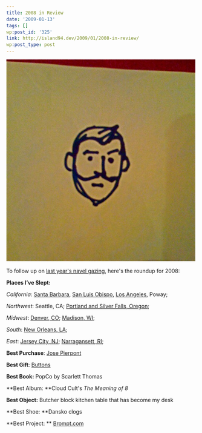 ```yaml
---
title: 2008 in Review
date: '2009-01-13'
tags: []
wp:post_id: '325'
link: http://island94.dev/2009/01/2008-in-review/
wp:post_type: post
---
```


![Me](2009-01-13-2008-in-Review/img_0232-500x533.jpg "Me")

To follow up on [last year's navel gazing](http://island94.org/2008/01/2007-in-review/), here's the roundup for 2008:

**Places I’ve Slept:**

_California_: [Santa Barbara](http://flickr.com/photos/bensheldon/sets/72157608001469904/), [San Luis Obispo](http://flickr.com/photos/bensheldon/sets/72157607765763069/), [Los Angeles](http://flickr.com/photos/bensheldon/sets/72157612438585629/), Poway;

_Northwest_: Seattle, CA; [Portland and Silver Falls, Oregon](http://flickr.com/photos/bensheldon/sets/72157606272583024/);  

_Midwest_: [Denver, CO](http://flickr.com/photos/bensheldon/sets/72157612531812134/); [Madison, WI](http://flickr.com/photos/bensheldon/sets/72157612483392227/);

_South_: [New Orleans, LA](http://flickr.com/photos/bensheldon/sets/72157604315013439/);

_East_: [Jersey City, NJ](http://flickr.com/photos/bensheldon/2794254829); [Narragansett, RI](http://flickr.com/photos/bensheldon/sets/72157612490401910/);

**Best Purchase**: [Jose Pierpont](http://flickr.com/search/?w=87923401%40N00&q=ponty&m=tags)

**Best Gift**: [Buttons](http://flickr.com/photos/bensheldon/3195197386/)

**Best Book:** PopCo by Scarlett Thomas

**Best Album: **Cloud Cult's _The Meaning of 8_

**Best Object:** Butcher block kitchen table that has become my desk

**Best Shoe: **Dansko clogs

**Best Project: ** [Brompt.com](http://brompt.com)